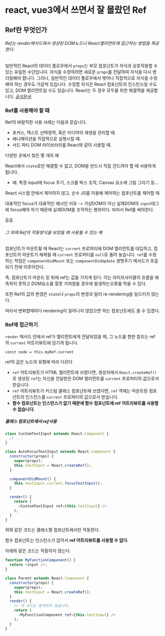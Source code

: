 # react, vue3에서 쓰면서 잘 몰랐던 Ref

## Ref란 무엇인가

###### Ref는 render메서드에서 생성된 DOM노드나 React엘리먼트에 접근하는 방법을 제공한다.

일반적인 React의 데이터 플로우에서 `props`는 부모 컴포넌트가 자식과 상호작용할 수 있는 유일한 수단입니다. 자식을 수정하려면 새로운 `props`를 전달하여 자식을 다시 렌더링해야 합니다. 그러나, 일반적인 데이터 플로우에서 벗어나 직접적으로 자식을 수정해야 하는 경우도 가끔씩 있습니다. 수정할 자식은 React 컴포넌트의 인스턴스일 수도 있고, DOM 엘리먼트일 수도 있습니다. React는 두 경우 모두를 위한 해결책을 제공합니다. [공식문서](https://ko.reactjs.org/docs/refs-and-the-dom.html)

### Ref를 사용해야 할 때

Ref의 바람직한 사용 사례는 다음과 같습니다.

- 포커스, 텍스트 선택영역, 혹은 미디어의 재생을 관리할 때.
- 애니메이션을 직접적으로 실행시킬 때.
- 서드 파티 DOM 라이브러리를 React와 같이 사용할 때.

다양한 곳에서 찾은 몇 개의 예

React에서 `state`로만 해결할 수 없고, DOM을 반드시 직접 건드려야 할 때 사용하게 됩니다.

- 예: 특정 input에 focus 주기, 스크롤 박스 조작, Canvas 요소에 그림 그리기 등…

React 시스템 안에서 제어하지 않고, 순수 JS를 이용해 제어하는 컴포넌트를 제어할 때

대표적인 focus가 대표적인 예시인 이유 -> 가상DOM이 아닌 실제DOM의 `input`태그에 focus해야 하기 때문에 실제DOM을 조작하는 행위이다. 따라서 Ref를 써야한다.

등등

###### 그 외에 Ref의 작동방식을 보았을 때 사용될 수 있는 예

컴포넌트가 마운트될 때 React는 `current` 프로퍼티에 DOM 엘리먼트를 대입하고, 컴포넌트의 마운트가 해제될 때 `current` 프로퍼티를 `null`로 돌려 놓습니다. `ref`를 수정하는 작업은 `componentDidMount` 또는 `componentDidUpdate` 생명주기 메서드가 호출되기 전에 이루어진다.

즉, 컴포넌트가 마운드 된 뒤에 ref는 값을 가지게 된다. 이는 라이프사이클의 흐름을 예측하지 못하고 DOM요소를 잘못 가져왔을 경우에 발생하는오류를 막을 수 있다.

또한 Ref의 값의 변경은 `state`나 `props`의 변경과 달리 re-rendering을 일으키지 않는다.

따라서 변화할때마다 rendering이 일어나지 않았으면 하는 컴포넌트에도 쓸 수 있겠다.

### Ref에 접근하기

`render` 메서드 안에서 ref가 엘리먼트에게 전달되었을 때, 그 노드를 향한 참조는 ref의 `current` 어트리뷰트에 담기게 됩니다.

```
const node = this.myRef.current
```

ref의 값은 노드의 유형에 따라 다르다

- `ref` 어트리뷰트가 HTML 엘리먼트에 쓰였다면, 생성자에서 `React.createRef()`로 생성된 `ref`는 자신을 전달받은 DOM 엘리먼트를 `current` 프로퍼티의 값으로서 받습니다.
- `ref` 어트리뷰트가 커스텀 클래스 컴포넌트에 쓰였다면, `ref` 객체는 마운트된 컴포넌트의 인스턴스를 `current` 프로퍼티의 값으로서 받습니다.
- **함수 컴포넌트는 인스턴스가 없기 때문에 함수 컴포넌트에 ref 어트리뷰트를 사용할 수 없습니다**.

##### 클래스 컴포넌트에서 ref사용

```js
class CustomTextInput extends React.Component {
  // ...
}

class AutoFocusTextInput extends React.Component {
  constructor(props) {
    super(props);
    this.textInput = React.createRef();
  }

  componentDidMount() {
    this.textInput.current.focusTextInput();
  }

  render() {
    return (
      <CustomTextInput ref={this.textInput} />
    );
  }
}
```

위와 같은 코드는 클래스형 컴포넌트에서만 작동한다.

함수 컴포넌트는 인스턴스가 없어서 __ref 어트리뷰트를 사용할 수 없다.__

아래와 같은 코드는 작동하지 않는다.

```javascript
function MyFunctionComponent() {
  return <input />;
}

class Parent extends React.Component {
  constructor(props) {
    super(props);
    this.textInput = React.createRef();
  }
  render() {
    // 이 코드는 동작하지 않습니다.
    return (
      <MyFunctionComponent ref={this.textInput} />
    );
  }
}
```
